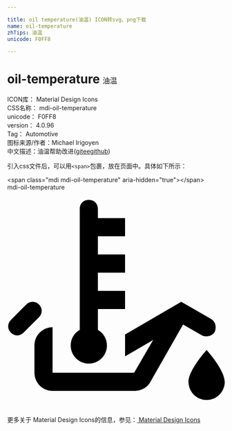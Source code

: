 ```yaml
---

title: oil temperature(油温) ICON转svg、png下载
name: oil-temperature
zhTips: 油温
unicode: F0FF8

---
```


# oil-temperature  <small style="font-size: 60%;font-weight: 100">油温</small>


<div class="detail-page">
<p>
<span>
ICON库：
<span class="badge-secondary badge">Material Design Icons</span> 
</span>
<br/>
<span>
CSS名称：
<span class="badge-secondary badge">mdi-oil-temperature</span> 
</span>
<br/>
<span>
unicode：
<span class="badge-secondary badge">F0FF8</span> 
</span>
<br/>
<span>
version：
<span class="badge-secondary badge">4.0.96</span> 
</span>
<br/>
<span>Tag：
<span class="badge-light badge">Automotive</span>
</span>
<br/>
<span>图标来源/作者：<span class="badge-light badge">Michael Irigoyen</span></span> 
<br/>
<span class="zh-detail">中文描述：<span class="badge-primary badge">油温</span><span class="help-link"><span>帮助改进</span>(<a href="https://gitee.com/liuwave/icon-helper/edit/master/json/material/oil-temperature.json" target="_blank" rel="noopener noreferrer">gitee</a><a href="https://github.com/liuwave/icon-helper/edit/master/json/material/oil-temperature.json" target="_blank" rel="noopener noreferrer">github</a></span>)</span><br/>
</p>
</div>
<div class="alert alert-dark">
  <i class="mdi mdi-oil-temperature mdi-48px"></i>
  <i class="mdi mdi-oil-temperature mdi-36px"></i>
  <i class="mdi mdi-oil-temperature mdi-24px"></i>
  <i class="mdi mdi-oil-temperature mdi-18px"></i>
</div>
<div>
  <p>引入css文件后，可以用<code>&lt;span&gt;</code>包裹，放在页面中。具体如下所示：    
  </p>
  <div class="alert alert-primary" style="font-size: 14px">
    &lt;span class="mdi mdi-oil-temperature" aria-hidden="true"&gt;&lt;/span&gt;
    <copy-btn content='<span class="mdi mdi-oil-temperature" aria-hidden="true"></span>'></copy-btn>
  </div>
  <div class="alert alert-secondary">
    <i class="mdi mdi-oil-temperature"
    style="font-size: 24px"
    aria-hidden="true"></i> mdi-oil-temperature
    <copy-btn content="mdi-oil-temperature" btn-title="复制图标名称"></copy-btn>
  </div>
</div>
<div id="svg" class="svg-wrap">
<svg xmlns="http://www.w3.org/2000/svg" viewBox="0 0 24 24"><path d="M10 5H13V3H10V2C10 1.4 9.6 1 9 1S8 1.4 8 2V15.3C7.4 15.6 7 16.3 7 17C7 18.1 7.9 19 9 19S11 18.1 11 17C11 16.3 10.6 15.6 10 15.3V13H13V11H10V9H13V7H10V5M22 17.5C22 17.5 24 19.7 24 21C24 22.1 23.1 23 22 23S20 22.1 20 21C20 19.7 22 17.5 22 17.5M22.9 15.5C22.6 16 22 16.1 21.5 15.9L19.4 14.7L15.8 21C15.5 21.6 14.8 22 14 22H5C3.9 22 3 21.1 3 20V17C3 15.9 3.9 15 5 15V20H14L16.1 16.4L13 18.2V15.8L19.2 12.2L22.5 14.1C23 14.4 23.1 15 22.9 15.5M3.5 13.9L1.8 15.6C1.4 16 .8 16 .4 15.6S0 14.6.4 14.2L2.1 12.5C2.5 12.1 3.1 12.1 3.5 12.5S3.9 13.5 3.5 13.9Z" /></svg>
</div>
<detail full-name='mdi-oil-temperature'></detail>
    
<div><p>更多关于 Material Design Icons的信息，参见：<a target="_blank" href="https://iconhelper.cn/material.html"> Material Design Icons</a>
</p></div>
